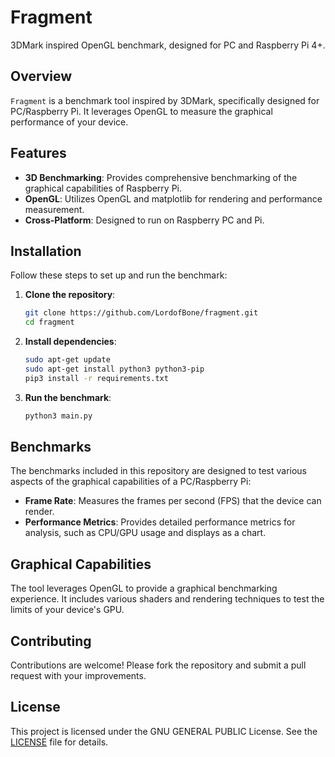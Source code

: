 # Fragment

3DMark inspired OpenGL benchmark, designed for PC and Raspberry Pi 4+.

## Overview

`Fragment` is a benchmark tool inspired by 3DMark, specifically designed for PC/Raspberry Pi. It leverages OpenGL to
measure the graphical performance of your device.

## Features

- **3D Benchmarking**: Provides comprehensive benchmarking of the graphical capabilities of Raspberry Pi.
- **OpenGL**: Utilizes OpenGL and matplotlib for rendering and performance measurement.
- **Cross-Platform**: Designed to run on Raspberry PC and Pi.

## Installation

Follow these steps to set up and run the benchmark:

1. **Clone the repository**:
    ```sh
    git clone https://github.com/LordofBone/fragment.git
    cd fragment
    ```

2. **Install dependencies**:
    ```sh
    sudo apt-get update
    sudo apt-get install python3 python3-pip
    pip3 install -r requirements.txt
    ```

3. **Run the benchmark**:
    ```sh
    python3 main.py
    ```

## Benchmarks

The benchmarks included in this repository are designed to test various aspects of the graphical capabilities of a
PC/Raspberry Pi:

- **Frame Rate**: Measures the frames per second (FPS) that the device can render.
- **Performance Metrics**: Provides detailed performance metrics for analysis, such as CPU/GPU usage and displays as a
  chart.

## Graphical Capabilities

The tool leverages OpenGL to provide a graphical benchmarking experience. It includes various shaders and rendering
techniques to test the limits of your device's GPU.

## Contributing

Contributions are welcome! Please fork the repository and submit a pull request with your improvements.

## License

This project is licensed under the GNU GENERAL PUBLIC License. See the [LICENSE](LICENSE) file for details.